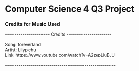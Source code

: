 # Computer Science 4 Q3 Project

### Credits for Music Used

----------------------- Credits -----------------------<br><br>
Song: foreverland<br>
Artist: Lilypichu<br>
Link: https://www.youtube.com/watch?v=A2zepLiuEJU <br><br>
---------------------------------------------------------<br>


